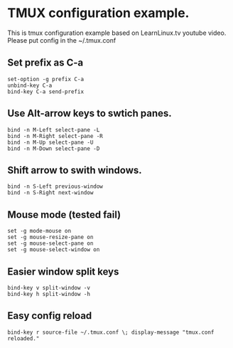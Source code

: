 # TMUX configuration example. 

This is tmux configuration example
based on LearnLinux.tv youtube video.
Please put config in the ~/.tmux.conf

## Set prefix as C-a
    set-option -g prefix C-a
    unbind-key C-a
    bind-key C-a send-prefix 

## Use Alt-arrow keys to swtich panes.
    bind -n M-Left select-pane -L
    bind -n M-Right select-pane -R
    bind -n M-Up select-pane -U
    bind -n M-Down select-pane -D

## Shift arrow to swith windows.
    bind -n S-Left previous-window
    bind -n S-Right next-window

## Mouse mode (tested fail)
    set -g mode-mouse on
    set -g mouse-resize-pane on
    set -g mouse-select-pane on
    set -g mouse-select-window on

## Easier window split keys
    bind-key v split-window -v
    bind-key h split-window -h

## Easy config reload
    bind-key r source-file ~/.tmux.conf \; display-message "tmux.conf reloaded."


  

